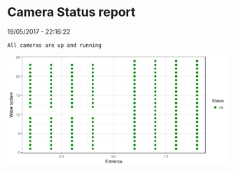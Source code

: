 Camera Status report
================
19/05/2017 - 22:16:22

    All cameras are up and running

![](camreport_files/figure-markdown_github/unnamed-chunk-2-1.png)
